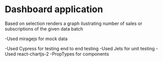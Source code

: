 # Dashboard application

 Based on selection renders a graph ilustrating number of sales or subscriptions of the given data batch
 
 
 -Used miragejs for mock data
 
 -Used Cypress for testing end to end testing
 -Used Jets for unit testing
 -Used react-chartjs-2
 -PropTypes for components
 
 
 
 
 
 
 
 


